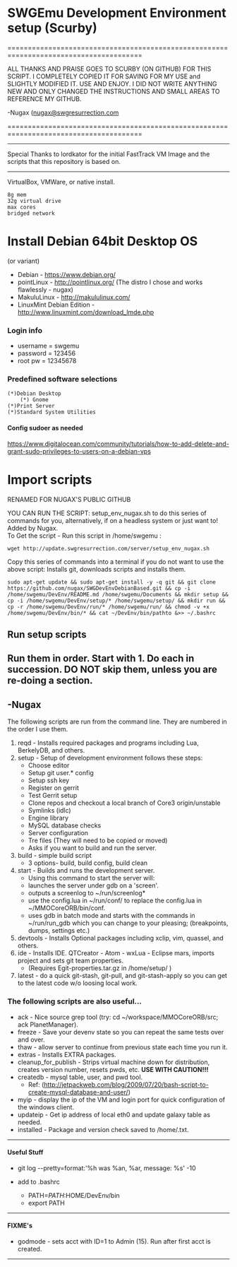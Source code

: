 # SWGEmu Development Environment setup (Scurby)

=======================================================================================

ALL THANKS AND PRAISE GOES TO SCURBY (ON GITHUB) FOR THIS SCRIPT. I COMPLETELY COPIED 
IT FOR SAVING FOR MY USE and SLIGHTLY MODIFIED IT. USE AND ENJOY. I DID NOT WRITE 
ANYTHING NEW AND ONLY CHANGED THE INSTRUCTIONS AND SMALL AREAS TO REFERENCE MY GITHUB.

-Nugax (nugax@swgresurrection.com

=======================================================================================

****************************************************************************************************************
Special Thanks to lordkator for the initial FastTrack VM Image and the scripts that this repository is based on.
****************************************************************************************************************

VirtualBox, VMWare, or native install.

	8g mem
	32g virtual drive
	max cores
	bridged network

# Install Debian 64bit Desktop OS
(or variant)
* Debian - https://www.debian.org/
* pointLinux - http://pointlinux.org/    (The distro I chose and works flawlessly - nugax)
* MakuluLinux - http://makululinux.com/
* LinuxMint Debian Edition - http://www.linuxmint.com/download_lmde.php

### Login info
* username = swgemu
* password = 123456
* root pw = 12345678

### Predefined software selections

	(*)Debian Desktop
	    (*) Gnome
	(*)Print Server
	(*)Standard System Utilities

#### Config sudoer as needed

https://www.digitalocean.com/community/tutorials/how-to-add-delete-and-grant-sudo-privileges-to-users-on-a-debian-vps

# Import scripts

RENAMED FOR NUGAX'S PUBLIC GITHUB

YOU CAN RUN THE SCRIPT: setup_env_nugax.sh to do this series of commands for you, alternatively, if on a headless system or just want to!
Added by Nugax.  
To Get the script - Run this script in /home/swgemu : 

    wget http://update.swgresurrection.com/server/setup_env_nugax.sh


Copy this series of commands into a terminal if you do not want to use the above script: Installs git, downloads scripts and installs them.

	sudo apt-get update && sudo apt-get install -y -q git && git clone https://github.com/nugax/SWGDevEnvDebianBased.git && cp -i /home/swgemu/DevEnv/README.md /home/swgemu/Documents && mkdir setup && cp -i /home/swgemu/DevEnv/setup/* /home/swgemu/setup/ && mkdir run && cp -r /home/swgemu/DevEnv/run/* /home/swgemu/run/ && chmod -v +x /home/swgemu/DevEnv/bin/* && cat ~/DevEnv/bin/pathto &>> ~/.bashrc

## Run setup scripts
## Run them in order. Start with 1. Do each in succession. DO NOT skip them, unless you are re-doing a section.
## -Nugax

The following scripts are run from the command line. They are numbered in the order I use them.

1. reqd - Installs required packages and programs including Lua, BerkelyDB, and others.
2. setup - Setup of development environment follows these steps:
   * Choose editor
   * Setup git user.* config
   * Setup ssh key
   * Register on gerrit
   * Test Gerrit setup
   * Clone repos and checkout a local branch of Core3 origin/unstable
   * Symlinks (idlc)
   * Engine library
   * MySQL database checks
   * Server configuration
   * Tre files (They will need to be copied or moved)
   * Asks if you want to build and run the server.
3. build - simple build script
   * 3 options- build, build config, build clean
4. start - Builds and runs the development server.
   * Using this command to start the server will:
   * launches the server under gdb on a 'screen'.
   * outputs a screenlog to ~/run/screenlog*
   * use the config.lua in ~/run/conf/ to replace the config.lua in ~/MMOCoreORB/bin/conf.
   * uses gdb in batch mode and starts with the commands  in ~/run/run_gdb which you can change to your pleasing; (breakpoints, dumps, settings etc.)
5. devtools - Installs Optional packages including xclip, vim, quassel, and others.
6. ide - Installs IDE. QTCreator - Atom - wxLua - Eclipse mars, imports project and sets git team properties.
   * (Requires Egit-properties.tar.gz in /home/setup/ )
7. latest - do a quick git-stash, git-pull, and git-stash-apply so you can get to the latest code w/o loosing local work.

### The following scripts are also useful...
* ack - Nice source grep tool (try: cd ~/workspace/MMOCoreORB/src; ack PlanetManager).
* freeze - Save your devenv state so you can repeat the same tests over and over.
* thaw - allow server to continue from previous state each time you run it.
* extras - Installs EXTRA packages.
* cleanup_for_publish - Strips virtual machine down for distribution, creates version number, resets pwds, etc. **USE WITH CAUTION!!!**
* createdb - mysql table, user, and pwd tool.
  * Ref: (http://jetpackweb.com/blog/2009/07/20/bash-script-to-create-mysql-database-and-user/)
* myip -  display the ip of the VM and login port for quick configuration of the windows client.
* updateip - Get ip address of local eth0 and update galaxy table as needed.
* installed - Package and version check saved to /home/<file>.txt.

**************************************************************************************
#### Useful Stuff
* git log --pretty=format:'%h was %an, %ar, message: %s' -10

* add to .bashrc
	* PATH=$PATH:$HOME/DevEnv/bin
	* export PATH

**************************************************************************************
#### FIXME's
* godmode - sets acct with ID=1 to Admin (15). Run after first acct is created.

**************************************************************************************
